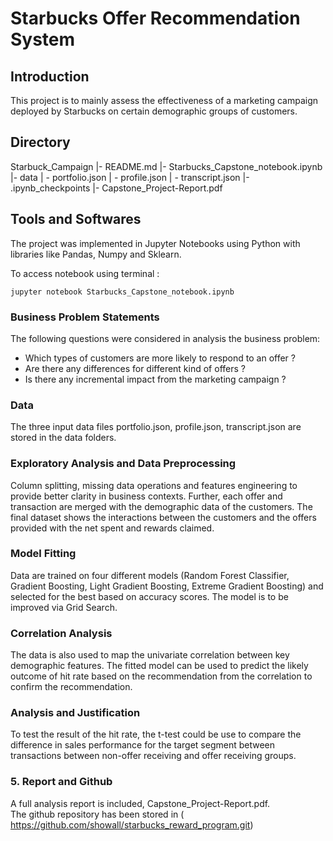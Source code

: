 # Starbucks Offer Recommendation System

## Introduction

This project is to mainly assess the effectiveness of a marketing 
campaign deployed by Starbucks on certain demographic groups of customers.

## Directory

Starbuck_Campaign
|- README.md
|- Starbucks_Capstone_notebook.ipynb
|- data
    | - portfolio.json
    | - profile.json
    | - transcript.json
|- .ipynb_checkpoints
|- Capstone_Project-Report.pdf

## Tools and Softwares

The project was implemented in Jupyter Notebooks using Python with libraries like 
Pandas, Numpy and Sklearn.

To access notebook using terminal :

```
jupyter notebook Starbucks_Capstone_notebook.ipynb

```

### Business Problem Statements

The following questions were considered in analysis the business problem:

- Which types of customers are more likely to respond to an offer ? 
- Are there any differences for different kind of offers ?
- Is there any incremental impact from the marketing campaign ?

### Data

The three input data files portfolio.json, profile.json, transcript.json are 
stored in the data folders. 


### Exploratory Analysis and Data Preprocessing

Column splitting, missing data operations and features engineering to provide better 
clarity in business contexts. Further, each offer and transaction are merged with the
demographic data of the customers. The final dataset shows the interactions between 
the customers and the offers provided with the net spent and rewards claimed. 


### Model Fitting

Data are trained on four different models (Random Forest Classifier, Gradient Boosting, 
Light Gradient Boosting, Extreme Gradient Boosting) and selected for the 
best based on accuracy scores. The model is to be improved via Grid Search.


### Correlation Analysis

The data is also used to map the univariate correlation between key demographic features. 
The fitted model can be used to predict the likely outcome of hit rate based on the 
recommendation from the correlation to confirm the recommendation.


### Analysis and Justification

To test the result of the hit rate, the t-test could be use to compare the difference 
in sales performance for the target segment between transactions between non-offer 
receiving  and offer receiving groups.  


### 5. Report and Github

A full analysis report is included, Capstone_Project-Report.pdf.  
The github repository has been stored in ( https://github.com/showall/starbucks_reward_program.git)